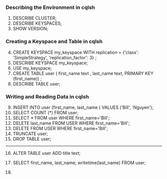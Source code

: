 ### Describing the Environment in cqlsh

1) DESCRIBE CLUSTER;
2) DESCRIBE KEYSPACES;
3) SHOW VERSION;

### Creating a Keyspace and Table in cqlsh

4) CREATE KEYSPACE my_keyspace WITH replication = {'class': 'SimpleStrategy', 'replication_factor': 3} ;
5) DESCRIBE KEYSPACE my_keyspace;
6) USE my_keyspace;
7) CREATE TABLE user ( first_name text , last_name text, PRIMARY KEY (first_name)) ;
8) DESCRIBE TABLE user;


### Writing and Reading Data in cqlsh

9) INSERT INTO user (first_name, last_name ) VALUES ('Bill', 'Nguyen');
10) SELECT COUNT (*) FROM user;
11) SELECT * FROM user WHERE first_name='Bill';
12) DELETE last_name FROM USER WHERE first_name='Bill';
13) DELETE FROM USER WHERE first_name='Bill';
14) TRUNCATE user;
15) DROP TABLE user;

--------------------------------------------------------------------------------------------------------------------

16) ALTER TABLE user ADD title text;

17) SELECT first_name, last_name, writetime(last_name) FROM user;
18) 
